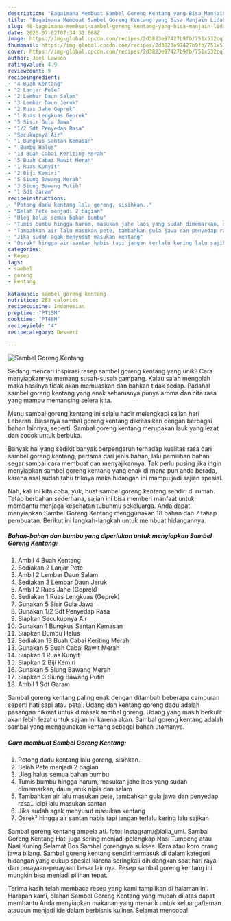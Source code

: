 ```yaml
---
description: "Bagaimana Membuat Sambel Goreng Kentang yang Bisa Manjain Lidah"
title: "Bagaimana Membuat Sambel Goreng Kentang yang Bisa Manjain Lidah"
slug: 48-bagaimana-membuat-sambel-goreng-kentang-yang-bisa-manjain-lidah
date: 2020-07-02T07:34:31.668Z
image: https://img-global.cpcdn.com/recipes/2d3823e97427b9fb/751x532cq70/sambel-goreng-kentang-foto-resep-utama.jpg
thumbnail: https://img-global.cpcdn.com/recipes/2d3823e97427b9fb/751x532cq70/sambel-goreng-kentang-foto-resep-utama.jpg
cover: https://img-global.cpcdn.com/recipes/2d3823e97427b9fb/751x532cq70/sambel-goreng-kentang-foto-resep-utama.jpg
author: Joel Lawson
ratingvalue: 4.9
reviewcount: 9
recipeingredient:
- "4 Buah Kentang"
- "2 Lanjar Pete"
- "2 Lembar Daun Salam"
- "3 Lembar Daun Jeruk"
- "2 Ruas Jahe Geprek"
- "1 Ruas Lengkuas Geprek"
- "5 Sisir Gula Jawa"
- "1/2 Sdt Penyedap Rasa"
- "Secukupnya Air"
- "1 Bungkus Santan Kemasan"
- " Bumbu Halus"
- "13 Buah Cabai Keriting Merah"
- "5 Buah Cabai Rawit Merah"
- "1 Ruas Kunyit"
- "2 Biji Kemiri"
- "5 Siung Bawang Merah"
- "3 Siung Bawang Putih"
- "1 Sdt Garam"
recipeinstructions:
- "Potong dadu kentang lalu goreng, sisihkan.."
- "Belah Pete menjadi 2 bagian"
- "Uleg halus semua bahan bumbu"
- "Tumis bumbu hingga harum, masukan jahe laos yang sudah dimemarkan, daun jeruk nipis dan salam"
- "Tambahkan air lalu masukan pete, tambahkan gula jawa dan penyedap rasa.. icipi lalu masukan santan"
- "Jika sudah agak menyusut masukan kentang"
- "Osrek² hingga air santan habis tapi jangan terlalu kering lalu sajikan"
categories:
- Resep
tags:
- sambel
- goreng
- kentang

katakunci: sambel goreng kentang 
nutrition: 283 calories
recipecuisine: Indonesian
preptime: "PT15M"
cooktime: "PT48M"
recipeyield: "4"
recipecategory: Dessert

---
```



![Sambel Goreng Kentang](https://img-global.cpcdn.com/recipes/2d3823e97427b9fb/751x532cq70/sambel-goreng-kentang-foto-resep-utama.jpg)

Sedang mencari inspirasi resep sambel goreng kentang yang unik? Cara menyiapkannya memang susah-susah gampang. Kalau salah mengolah maka hasilnya tidak akan memuaskan dan bahkan tidak sedap. Padahal sambel goreng kentang yang enak seharusnya punya aroma dan cita rasa yang mampu memancing selera kita.

Menu sambal goreng kentang ini selalu hadir melengkapi sajian hari Lebaran. Biasanya sambal goreng kentang dikreasikan dengan berbagai bahan lainnya, seperti. Sambal goreng kentang merupakan lauk yang lezat dan cocok untuk berbuka.

Banyak hal yang sedikit banyak berpengaruh terhadap kualitas rasa dari sambel goreng kentang, pertama dari jenis bahan, lalu pemilihan bahan segar sampai cara membuat dan menyajikannya. Tak perlu pusing jika ingin menyiapkan sambel goreng kentang yang enak di mana pun anda berada, karena asal sudah tahu triknya maka hidangan ini mampu jadi sajian spesial.


Nah, kali ini kita coba, yuk, buat sambel goreng kentang sendiri di rumah. Tetap berbahan sederhana, sajian ini bisa memberi manfaat untuk membantu menjaga kesehatan tubuhmu sekeluarga. Anda dapat menyiapkan Sambel Goreng Kentang menggunakan 18 bahan dan 7 tahap pembuatan. Berikut ini langkah-langkah untuk membuat hidangannya.

<!--inarticleads1-->

##### Bahan-bahan dan bumbu yang diperlukan untuk menyiapkan Sambel Goreng Kentang:

1. Ambil 4 Buah Kentang
1. Sediakan 2 Lanjar Pete
1. Ambil 2 Lembar Daun Salam
1. Sediakan 3 Lembar Daun Jeruk
1. Ambil 2 Ruas Jahe (Geprek)
1. Sediakan 1 Ruas Lengkuas (Geprek)
1. Gunakan 5 Sisir Gula Jawa
1. Gunakan 1/2 Sdt Penyedap Rasa
1. Siapkan Secukupnya Air
1. Gunakan 1 Bungkus Santan Kemasan
1. Siapkan  Bumbu Halus
1. Sediakan 13 Buah Cabai Keriting Merah
1. Gunakan 5 Buah Cabai Rawit Merah
1. Siapkan 1 Ruas Kunyit
1. Siapkan 2 Biji Kemiri
1. Gunakan 5 Siung Bawang Merah
1. Siapkan 3 Siung Bawang Putih
1. Ambil 1 Sdt Garam


Sambal goreng kentang paling enak dengan ditambah beberapa campuran seperti hati sapi atau petai. Udang dan kentang goreng dadu adalah pasangan nikmat untuk dimasak sambal goreng. Udang yang masih berkulit akan lebih lezat untuk sajian ini karena akan. Sambal goreng kentang adalah sambal yang menggunakan kentang sebagai bahan utamanya. 

<!--inarticleads2-->

##### Cara membuat Sambel Goreng Kentang:

1. Potong dadu kentang lalu goreng, sisihkan..
1. Belah Pete menjadi 2 bagian
1. Uleg halus semua bahan bumbu
1. Tumis bumbu hingga harum, masukan jahe laos yang sudah dimemarkan, daun jeruk nipis dan salam
1. Tambahkan air lalu masukan pete, tambahkan gula jawa dan penyedap rasa.. icipi lalu masukan santan
1. Jika sudah agak menyusut masukan kentang
1. Osrek² hingga air santan habis tapi jangan terlalu kering lalu sajikan


Sambal goreng kentang ampela ati. foto: Instagram/@laila_umi. Sambal Goreng Kentang Hati juga sering menjadi pelengkap Nasi Tumpeng atau Nasi Kuning Selamat Bos Sambel gorengnya sukses. Kara atau koro orang jawa bilang. Sambal goreng kentang sendiri termasuk di dalam kategori hidangan yang cukup spesial karena seringkali dihidangkan saat hari raya dan perayaan-perayaan besar lainnya. Resep sambal goreng kentang ini mungkin bisa menjadi pilihan tepat. 

Terima kasih telah membaca resep yang kami tampilkan di halaman ini. Harapan kami, olahan Sambel Goreng Kentang yang mudah di atas dapat membantu Anda menyiapkan makanan yang menarik untuk keluarga/teman ataupun menjadi ide dalam berbisnis kuliner. Selamat mencoba!
